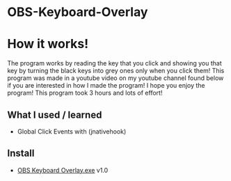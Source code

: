 # OBS-Keyboard-Overlay

# How it works!
The program works by reading the key that you click and showing you that key by turning the black keys into grey ones only when you click them! This program was made in a youtube video on my youtube channel found below if you are interested in how I made the program! I hope you enjoy the program! This program took 3 hours and lots of effort!

## What I used / learned
- Global Click Events with (jnativehook)

## Install
- [OBS Keyboard Overlay.exe]() v1.0
